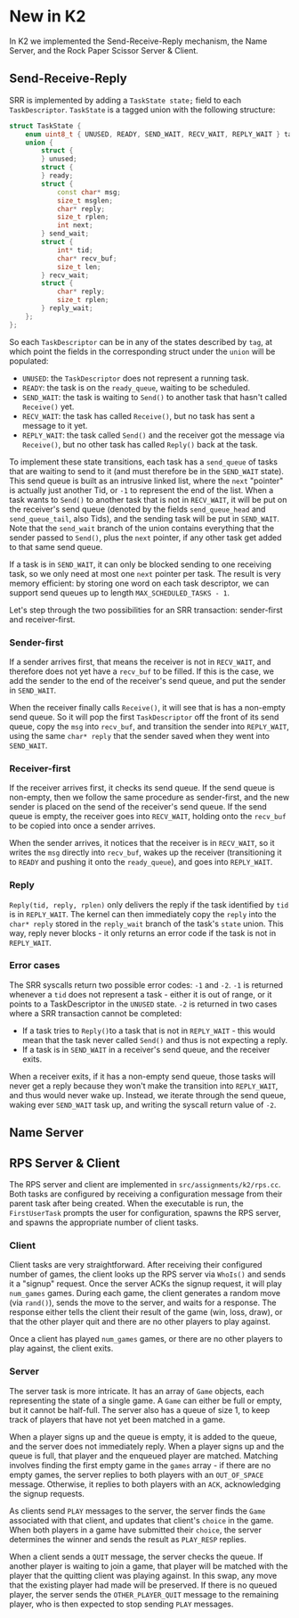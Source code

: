 # New in K2

In K2 we implemented the Send-Receive-Reply mechanism, the Name Server, and the Rock Paper Scissor Server & Client.

## Send-Receive-Reply

SRR is implemented by adding a `TaskState state;` field to each `TaskDescriptor`. `TaskState` is a tagged union with the following structure:

```cpp
struct TaskState {
    enum uint8_t { UNUSED, READY, SEND_WAIT, RECV_WAIT, REPLY_WAIT } tag;
    union {
        struct {
        } unused;
        struct {
        } ready;
        struct {
            const char* msg;
            size_t msglen;
            char* reply;
            size_t rplen;
            int next;
        } send_wait;
        struct {
            int* tid;
            char* recv_buf;
            size_t len;
        } recv_wait;
        struct {
            char* reply;
            size_t rplen;
        } reply_wait;
    };
};
```

So each `TaskDescriptor` can be in any of the states described by `tag`, at which
point the fields in the corresponding struct under the `union` will be populated:

- `UNUSED`: the `TaskDescriptor` does not represent a running task.
- `READY`: the task is on the `ready_queue`, waiting to be scheduled.
- `SEND_WAIT`: the task is waiting to `Send()` to another task that hasn't
  called `Receive()` yet.
- `RECV_WAIT`: the task has called `Receive()`, but no task has sent a message to it yet.
- `REPLY_WAIT`: the task called `Send()` and the receiver got the message via `Receive()`, but no other task has called `Reply()` back at the task.

To implement these state transitions, each task has a `send_queue` of tasks that
are waiting to send to it (and must therefore be in the `SEND_WAIT` state). This send
queue is built as an intrusive linked list, where the `next` "pointer" is actually
just another Tid, or `-1` to represent the end of the list. When a task wants to
`Send()` to another task that is not in `RECV_WAIT`, it will be put on the receiver's
send queue (denoted by the fields `send_queue_head` and `send_queue_tail`, also
Tids), and the sending task will be put in `SEND_WAIT`. Note that the `send_wait`
branch of the union contains everything that the sender passed to `Send()`, plus
the `next` pointer, if any other task get added to that same send queue.

If a task is in `SEND_WAIT`, it can only be blocked sending to one receiving task,
so we only need at most one `next` pointer per task. The result is very memory
efficient: by storing one word on each task descriptor, we can support send queues
up to length `MAX_SCHEDULED_TASKS - 1`.

Let's step through the two possibilities for an SRR transaction: sender-first and
receiver-first.

### Sender-first

If a sender arrives first, that means the receiver is not in `RECV_WAIT`, and
therefore does not yet have a `recv_buf` to be filled. If this is the case,
we add the sender to the end of the receiver's send queue, and put the sender in
`SEND_WAIT`.

When the receiver finally calls `Receive()`, it will see that is has a non-empty
send queue. So it will pop the first `TaskDescriptor` off the front of its send
queue, copy the `msg` into `recv_buf`, and transition the sender into `REPLY_WAIT`,
using the same `char* reply` that the sender saved when they went into `SEND_WAIT`.

### Receiver-first

If the receiver arrives first, it checks its send queue. If the send queue is
non-empty, then we follow the same procedure as sender-first, and the new sender
is placed on the send of the receiver's send queue. If the send queue is empty,
the receiver goes into `RECV_WAIT`, holding onto the `recv_buf` to be copied into
once a sender arrives.

When the sender arrives, it notices that the receiver is in `RECV_WAIT`, so it
writes the `msg` directly into `recv_buf`, wakes up the receiver (transitioning
it to `READY` and pushing it onto the `ready_queue`), and goes into `REPLY_WAIT`.

### Reply

`Reply(tid, reply, rplen)` only delivers the reply if the task identified by
`tid` is in `REPLY_WAIT`. The kernel can then immediately copy the `reply` into
the `char* reply` stored in the `reply_wait` branch of the task's `state` union.
This way, reply never blocks - it only returns an error code if the task is not
in `REPLY_WAIT`.

### Error cases

The SRR syscalls return two possible error codes: `-1` and `-2`. `-1` is
returned whenever a `tid` does not represent a task - either it is out of
range, or it points to a TaskDescriptor in the `UNUSED` state. `-2` is returned
in two cases where a SRR transaction cannot be completed:

- If a task tries to `Reply()`to a task that is not in `REPLY_WAIT` - this would
 mean that the task never called `Send()` and thus is not expecting a reply.
- If a task is in `SEND_WAIT` in a receiver's send queue, and the receiver exits.

When a receiver exits, if it has a non-empty send queue, those tasks will never
get a reply because they won't make the transition into `REPLY_WAIT`, and thus
would never wake up. Instead, we iterate through the send queue, waking ever
`SEND_WAIT` task up, and writing the syscall return value of `-2`.

## Name Server

<!-- TODO Prilik -->

## RPS Server & Client

The RPS server and client are implemented in `src/assignments/k2/rps.cc`. Both
tasks are configured by receiving a configuration message from their parent
task after being created. When the executable is run, the `FirstUserTask`
prompts the user for configuration, spawns the RPS server, and spawns the
appropriate number of client tasks.

### Client

Client tasks are very straightforward. After receiving their configured number
of games, the client looks up the RPS server via `WhoIs()` and sends it a
"signup" request. Once the server ACKs the signup request, it will play
`num_games` games. During each game, the client generates a random move (via
`rand()`), sends the move to the server, and waits for a response. The response
either tells the client their result of the game (win, loss, draw), or that the
other player quit and there are no other players to play against.

Once a client has played `num_games` games, or there are no other players to
play against, the client exits.

### Server

The server task is more intricate. It has an array of `Game` objects, each
representing the state of a single game. A `Game` can either be full or empty,
but it cannot be half-full. The server also has a queue of size 1, to keep
track of players that have not yet been matched in a game.

When a player signs up and the queue is empty, it is added to the queue, and
the server does not immediately reply. When a player signs up and the queue is
full, that player and the enqueued player are matched. Matching involves
finding the first empty game in the `games` array - if there are no empty
games, the server replies to both players with an `OUT_OF_SPACE` message.
Otherwise, it replies to both players with an `ACK`, acknowledging the signup
requests.

As clients send `PLAY` messages to the server, the server finds the `Game`
associated with that client, and updates that client's `choice` in the game.
When both players in a game have submitted their `choice`, the server
determines the winner and sends the result as `PLAY_RESP` replies.

When a client sends a `QUIT` message, the server checks the queue. If another
player is waiting to join a game, that player will be matched with the player
that the quitting client was playing against. In this swap, any move that the
existing player had made will be preserved. If there is no queued player, the
server sends the `OTHER_PLAYER_QUIT` message to the remaining player, who is
then expected to stop sending `PLAY` messages.
